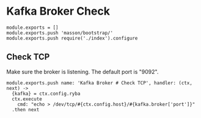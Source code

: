 
# Kafka Broker Check

    module.exports = []
    module.exports.push 'masson/bootstrap/'
    module.exports.push require('./index').configure

## Check TCP

Make sure the broker is listening. The default port is "9092".

    module.exports.push name: 'Kafka Broker # Check TCP', handler: (ctx, next) ->
      {kafka} = ctx.config.ryba
      ctx.execute
        cmd: "echo > /dev/tcp/#{ctx.config.host}/#{kafka.broker['port']}"
      .then next
